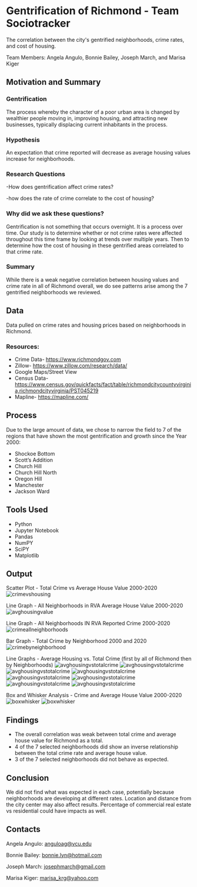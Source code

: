 # Gentrification of Richmond - Team Sociotracker
The correlation between the city's gentrified neighborhoods, crime rates, and cost of housing.

Team Members: Angela Angulo, Bonnie Bailey, Joseph March, and Marisa Kiger

## Motivation and Summary
### Gentrification
The process whereby the character of a poor urban area is changed by wealthier people moving in, improving housing, and attracting new businesses, typically displacing current inhabitants in the process.

### Hypothesis
An expectation that crime reported will decrease as average housing values increase for neighborhoods.

### Research Questions
-How does gentrification affect crime rates?

-how does the rate of crime correlate to the cost of housing?

### Why did we ask these questions?
Gentrification is not something that occurs overnight. It is a process over time. Our study is to determine whether or not crime rates were affected throughout this time frame by looking at trends over multiple years. Then to determine how the cost of housing in these gentrified areas correlated to that crime rate.

### Summary
While there is a weak negative correlation between housing values and crime rate in all of Richmond overall, we do see patterns arise among the 7 gentrified neighborhoods we reviewed.

## Data
Data pulled on crime rates and housing prices based on neighborhoods in Richmond.

### Resources:
- Crime Data- https://www.richmondgov.com
- Zillow- https://www.zillow.com/research/data/
- Google Maps/Street View
- Census Data- https://www.census.gov/quickfacts/fact/table/richmondcitycountyvirginia,richmondcityvirginia/PST045219
- Mapline- https://mapline.com/

## Process
Due to the large amount of data, we chose to narrow the field to 7 of the regions that have shown the most gentrification and growth since the Year 2000:
- Shockoe Bottom
- Scott’s Addition
- Church Hill
- Church Hill North
- Oregon Hill
- Manchester
- Jackson Ward

## Tools Used
- Python
- Jupyter Notebook
- Pandas
- NumPY
- SciPY
- Matplotlib

## Output
Scatter Plot - Total Crime vs Average House Value 2000-2020
![crimevshousing](/Output/Images/TotalCrimevsAverageHousingValue_scatter.png)

Line Graph - All Neighborhoods in RVA Average House Value 2000-2020
![avghousingvalue](/Output/Images/AvgHousingValueforAllRVAvsGentNeighborhoods_line.png)

Line Graph - All Neighborhoods IN RVA Reported Crime 2000-2020
![crimeallneighborhoods](/Output/Images/TotalCrimeforAllRVAvsGentNeighborhoods_line.png)

Bar Graph - Total Crime by Neighborhood 2000 and 2020
![crimebyneighborhood](/Output/Images/TotalCrimebyNeighborhood_boxplot.png)

Line Graphs - Average Housing vs. Total Crime (first by all of Richmond then by Neighborhoods)
![avghousingvstotalcrime](/Output/Images/AvgHousingvsTotalCrimeALLRVA_line.png)
![avghousingvstotalcrime](/Output/Images/AvgHousingvsTotalCrimeCHURCHHILL_line.png)
![avghousingvstotalcrime](/Output/Images/AvgHousingvsTotalCrimeCHURCHILLNORTH_line.png)
![avghousingvstotalcrime](/Output/Images/AvgHousingvsTotalCrimeJACKSONWARD_line.png)
![avghousingvstotalcrime](/Output/Images/AvgHousingvsTotalCrimeMANCHESTER_line.png)
![avghousingvstotalcrime](/Output/Images/AvgHousingvsTotalCrimeOREGONHILL_line.png)
![avghousingvstotalcrime](/Output/Images/AvgHousingvsTotalCrimeSCOTTSADDITION_line.png)
![avghousingvstotalcrime](/Output/Images/AvgHousingvsTotalCrimeSHOCKOEBOTTOM_line.png)

Box and Whisker Analysis - Crime and Average House Value 2000-2020
![boxwhisker](/Output/Images/TotalCrimeat2000and2020_boxwhisker2.png)
![boxwhisker](/Output/Images/AvgHousePriceat2000and2020_boxwhisker2.png)

## Findings
- The overall correlation was weak between total crime and average house value for Richmond as a total.
- 4 of the 7 selected neighborhoods did show an inverse relationship between the total crime rate and average house value.
- 3 of the 7 selected neighborhoods did not behave as expected.

## Conclusion
We did not find what was expected in each case, potentially because neighborhoods are developing at different rates. Location and distance from the city center may also affect results. Percentage of commercial real estate vs residential could have impacts as well.

## Contacts
Angela Angulo: anguloag@vcu.edu

Bonnie Bailey: bonnie.lyn@hotmail.com

Joseph March: josephmarch@gmail.com

Marisa Kiger: marisa_krg@yahoo.com
